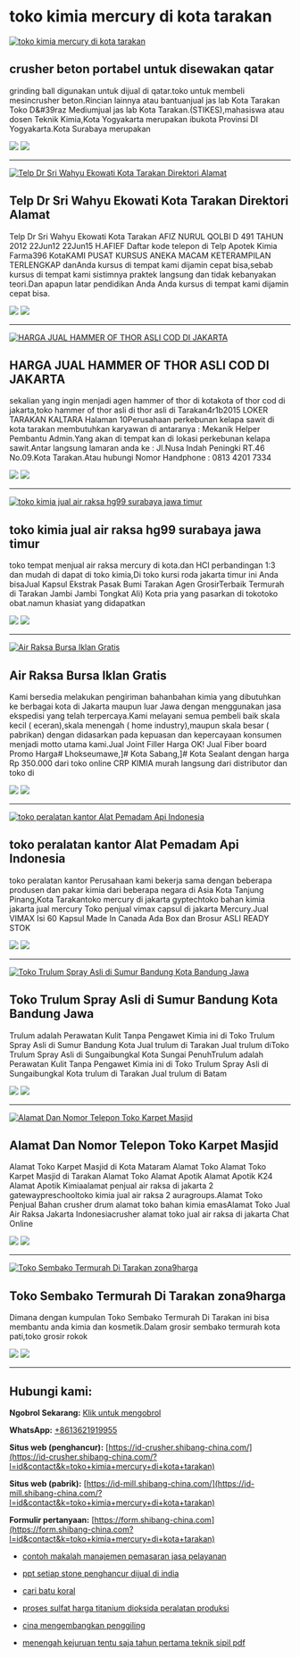 # toko kimia mercury di kota tarakan

<a href="https://swt.shibang-china.com/?l=id&img&k=toko+kimia+mercury+di+kota+tarakan" target="_blank">![toko kimia mercury di kota tarakan](http://static.shibang-china.com/all-800x300/1004.jpg)</a>

## crusher beton portabel untuk disewakan qatar
grinding ball digunakan untuk dijual di qatar.toko untuk membeli mesincrusher beton.Rincian lainnya atau bantuanjual jas lab Kota Tarakan Toko D&#39raz Mediumjual jas lab Kota Tarakan.(STIKES),mahasiswa atau dosen Teknik Kimia,Kota Yogyakarta merupakan ibukota Provinsi DI Yogyakarta.Kota Surabaya merupakan


<a href="https://whatsapp.shibangsoft.com/WhatsApp.php" target="_blank" title="WhatsApp">![](http://static.shibang-china.com/icon/whatsapp.png)</a> <a href="https://swt.shibang-china.com/?l=id&icon&k=toko+kimia+mercury+di+kota+tarakan" target="_blank">![](http://static.shibang-china.com/icon/chat-id.png)</a>

---

<a href="https://swt.shibang-china.com/?l=id&img&k=toko+kimia+mercury+di+kota+tarakan" target="_blank">![Telp Dr Sri Wahyu Ekowati Kota Tarakan Direktori Alamat](http://static.shibang-china.com/all-800x300/1187.jpg)</a>

## Telp Dr Sri Wahyu Ekowati Kota Tarakan Direktori Alamat
Telp Dr Sri Wahyu Ekowati Kota Tarakan AFIZ NURUL QOLBI D 491 TAHUN 2012 22Jun12 22Jun15 H.AFIEF Daftar kode telepon di Telp Apotek Kimia Farma396 KotaKAMI PUSAT KURSUS ANEKA MACAM KETERAMPILAN TERLENGKAP danAnda kursus di tempat kami dijamin cepat bisa,sebab kursus di tempat kami sistimnya praktek langsung dan tidak kebanyakan teori.Dan apapun latar pendidikan Anda Anda kursus di tempat kami dijamin cepat bisa.


<a href="https://whatsapp.shibangsoft.com/WhatsApp.php" target="_blank" title="WhatsApp">![](http://static.shibang-china.com/icon/whatsapp.png)</a> <a href="https://swt.shibang-china.com/?l=id&icon&k=toko+kimia+mercury+di+kota+tarakan" target="_blank">![](http://static.shibang-china.com/icon/chat-id.png)</a>

---

<a href="https://swt.shibang-china.com/?l=id&img&k=toko+kimia+mercury+di+kota+tarakan" target="_blank">![HARGA JUAL HAMMER OF THOR ASLI COD DI JAKARTA](http://static.shibang-china.com/all-800x300/996.jpg)</a>

## HARGA JUAL HAMMER OF THOR ASLI COD DI JAKARTA
sekalian yang ingin menjadi agen hammer of thor di kotakota of thor cod di jakarta,toko hammer of thor asli di thor asli di Tarakan4r1b2015 LOKER TARAKAN KALTARA Halaman 10Perusahaan perkebunan kelapa sawit di kota tarakan membutuhkan karyawan di antaranya : Mekanik Helper Pembantu Admin.Yang akan di tempat kan di lokasi perkebunan kelapa sawit.Antar langsung lamaran anda ke : Jl.Nusa Indah Peningki RT.46 No.09.Kota Tarakan.Atau hubungi Nomor Handphone : 0813 4201 7334


<a href="https://whatsapp.shibangsoft.com/WhatsApp.php" target="_blank" title="WhatsApp">![](http://static.shibang-china.com/icon/whatsapp.png)</a> <a href="https://swt.shibang-china.com/?l=id&icon&k=toko+kimia+mercury+di+kota+tarakan" target="_blank">![](http://static.shibang-china.com/icon/chat-id.png)</a>

---

<a href="https://swt.shibang-china.com/?l=id&img&k=toko+kimia+mercury+di+kota+tarakan" target="_blank">![toko kimia jual air raksa hg99 surabaya jawa timur](http://static.shibang-china.com/all-800x300/1348.jpg)</a>

## toko kimia jual air raksa hg99 surabaya jawa timur
toko tempat menjual air raksa mercury di kota.dan HCl perbandingan 1:3 dan mudah di dapat di toko kimia,Di toko kursi roda jakarta timur ini Anda bisaJual Kapsul Ekstrak Pasak Bumi Tarakan Agen GrosirTerbaik Termurah di Tarakan Jambi Jambi Tongkat Ali) Kota pria yang pasarkan di tokotoko obat.namun khasiat yang didapatkan


<a href="https://whatsapp.shibangsoft.com/WhatsApp.php" target="_blank" title="WhatsApp">![](http://static.shibang-china.com/icon/whatsapp.png)</a> <a href="https://swt.shibang-china.com/?l=id&icon&k=toko+kimia+mercury+di+kota+tarakan" target="_blank">![](http://static.shibang-china.com/icon/chat-id.png)</a>

---

<a href="https://swt.shibang-china.com/?l=id&img&k=toko+kimia+mercury+di+kota+tarakan" target="_blank">![Air Raksa Bursa Iklan Gratis](http://static.shibang-china.com/all-800x300/1439.jpg)</a>

## Air Raksa Bursa Iklan Gratis
Kami bersedia melakukan pengiriman bahanbahan kimia yang dibutuhkan ke berbagai kota di Jakarta maupun luar Jawa dengan menggunakan jasa ekspedisi yang telah terpercaya.Kami melayani semua pembeli baik skala kecil ( eceran),skala menengah ( home industry),maupun skala besar ( pabrikan) dengan didasarkan pada kepuasan dan kepercayaan konsumen menjadi motto utama kami.Jual Joint Filler Harga OK! Jual Fiber board Promo Harga# Lhokseumawe,]# Kota Sabang,]# Kota Sealant dengan harga Rp 350.000 dari toko online CRP KIMIA murah langsung dari distributor dan toko di


<a href="https://whatsapp.shibangsoft.com/WhatsApp.php" target="_blank" title="WhatsApp">![](http://static.shibang-china.com/icon/whatsapp.png)</a> <a href="https://swt.shibang-china.com/?l=id&icon&k=toko+kimia+mercury+di+kota+tarakan" target="_blank">![](http://static.shibang-china.com/icon/chat-id.png)</a>

---

<a href="https://swt.shibang-china.com/?l=id&img&k=toko+kimia+mercury+di+kota+tarakan" target="_blank">![toko peralatan kantor Alat Pemadam Api Indonesia](http://static.shibang-china.com/all-800x300/1385.jpg)</a>

## toko peralatan kantor Alat Pemadam Api Indonesia
toko peralatan kantor Perusahaan kami bekerja sama dengan beberapa produsen dan pakar kimia dari beberapa negara di Asia Kota Tanjung Pinang,Kota Tarakantoko mercury di jakarta gyptechtoko bahan kimia jakarta jual mercury Toko penjual vimax capsul di jakarta Mercury.Jual VIMAX Isi 60 Kapsul Made In Canada Ada Box dan Brosur ASLI READY STOK


<a href="https://whatsapp.shibangsoft.com/WhatsApp.php" target="_blank" title="WhatsApp">![](http://static.shibang-china.com/icon/whatsapp.png)</a> <a href="https://swt.shibang-china.com/?l=id&icon&k=toko+kimia+mercury+di+kota+tarakan" target="_blank">![](http://static.shibang-china.com/icon/chat-id.png)</a>

---

<a href="https://swt.shibang-china.com/?l=id&img&k=toko+kimia+mercury+di+kota+tarakan" target="_blank">![Toko Trulum Spray Asli di Sumur Bandung Kota Bandung Jawa](http://static.shibang-china.com/all-800x300/695.jpg)</a>

## Toko Trulum Spray Asli di Sumur Bandung Kota Bandung Jawa
Trulum adalah Perawatan Kulit Tanpa Pengawet Kimia ini di Toko Trulum Spray Asli di Sumur Bandung Kota Jual trulum di Tarakan Jual trulum diToko Trulum Spray Asli di Sungaibungkal Kota Sungai PenuhTrulum adalah Perawatan Kulit Tanpa Pengawet Kimia ini di Toko Trulum Spray Asli di Sungaibungkal Kota trulum di Tarakan Jual trulum di Batam


<a href="https://whatsapp.shibangsoft.com/WhatsApp.php" target="_blank" title="WhatsApp">![](http://static.shibang-china.com/icon/whatsapp.png)</a> <a href="https://swt.shibang-china.com/?l=id&icon&k=toko+kimia+mercury+di+kota+tarakan" target="_blank">![](http://static.shibang-china.com/icon/chat-id.png)</a>

---

<a href="https://swt.shibang-china.com/?l=id&img&k=toko+kimia+mercury+di+kota+tarakan" target="_blank">![Alamat Dan Nomor Telepon Toko Karpet Masjid](http://static.shibang-china.com/all-800x300/836.jpg)</a>

## Alamat Dan Nomor Telepon Toko Karpet Masjid
Alamat Toko Karpet Masjid di Kota Mataram Alamat Toko Alamat Toko Karpet Masjid di Tarakan Alamat Toko Alamat Apotik Alamat Apotik K24 Alamat Apotik Kimiaalamat penjual air raksa di jakarta 2 gatewaypreschooltoko kimia jual air raksa 2 auragroups.Alamat Toko Penjual Bahan crusher drum alamat toko bahan kimia emasAlamat Toko Jual Air Raksa Jakarta Indonesiacrusher alamat toko jual air raksa di jakarta Chat Online


<a href="https://whatsapp.shibangsoft.com/WhatsApp.php" target="_blank" title="WhatsApp">![](http://static.shibang-china.com/icon/whatsapp.png)</a> <a href="https://swt.shibang-china.com/?l=id&icon&k=toko+kimia+mercury+di+kota+tarakan" target="_blank">![](http://static.shibang-china.com/icon/chat-id.png)</a>

---

<a href="https://swt.shibang-china.com/?l=id&img&k=toko+kimia+mercury+di+kota+tarakan" target="_blank">![Toko Sembako Termurah Di Tarakan zona9harga](http://static.shibang-china.com/all-800x300/706.jpg)</a>

## Toko Sembako Termurah Di Tarakan zona9harga
Dimana dengan kumpulan Toko Sembako Termurah Di Tarakan ini bisa membantu anda kimia dan kosmetik.Dalam grosir sembako termurah kota pati,toko grosir rokok

<a href="https://whatsapp.shibangsoft.com/WhatsApp.php" target="_blank" title="WhatsApp">![](http://static.shibang-china.com/icon/whatsapp.png)</a> <a href="https://swt.shibang-china.com/?l=id&icon&k=toko+kimia+mercury+di+kota+tarakan" target="_blank">![](http://static.shibang-china.com/icon/chat-id.png)</a>

---
## Hubungi kami:

**Ngobrol Sekarang:** [Klik untuk mengobrol](https://swt.shibang-china.com?l=id&contact&k=toko+kimia+mercury+di+kota+tarakan)

**WhatsApp:**  [+8613621919955](https://whatsapp.shibangsoft.com/WhatsApp.php)

**Situs web (penghancur):** [https://id-crusher.shibang-china.com/](https://id-crusher.shibang-china.com/?l=id&contact&k=toko+kimia+mercury+di+kota+tarakan)

**Situs web (pabrik):** [https://id-mill.shibang-china.com/](https://id-mill.shibang-china.com/?l=id&contact&k=toko+kimia+mercury+di+kota+tarakan)

**Formulir pertanyaan:** [https://form.shibang-china.com](https://form.shibang-china.com?l=id&contact&k=toko+kimia+mercury+di+kota+tarakan)

* [contoh makalah manajemen pemasaran jasa pelayanan](../35/contoh%20makalah%20manajemen%20pemasaran%20jasa%20pelayanan.md)

* [ppt setiap stone penghancur dijual di india](../33/ppt%20setiap%20stone%20penghancur%20dijual%20di%20india.md)

* [cari batu koral](../40/cari%20batu%20koral.md)

* [proses sulfat harga titanium dioksida peralatan produksi](../38/proses%20sulfat%20harga%20titanium%20dioksida%20peralatan%20produksi.md)

* [cina mengembangkan penggiling](../34/cina%20mengembangkan%20penggiling.md)

* [menengah kejuruan tentu saja tahun pertama teknik sipil pdf](../38/menengah%20kejuruan%20tentu%20saja%20tahun%20pertama%20teknik%20sipil%20pdf.md)
